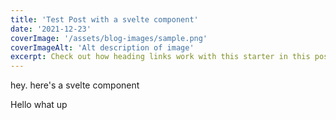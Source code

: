 ```yaml
---
title: 'Test Post with a svelte component'
date: '2021-12-23'
coverImage: '/assets/blog-images/sample.png'
coverImageAlt: 'Alt description of image'
excerpt: Check out how heading links work with this starter in this post.
---
```


<script>
	import AnnotationBox from "$lib/components/annotation-box/annotation-box.svelte";
</script>

hey. here's a svelte component

<AnnotationBox type="info">
  Hello what up
</AnnotationBox>
